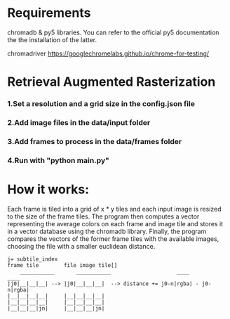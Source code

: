 # Requirements
chromadb & py5 libraries. You can refer to the official py5 documentation the the installation of the latter. 

chromadriver https://googlechromelabs.github.io/chrome-for-testing/

# Retrieval Augmented Rasterization 

<h3>1.Set a resolution and a grid size in the config.json file</h3>
<h3>2.Add image files in the data/input folder</h3>
<h3>3.Add frames to process in the data/frames folder</h3>
<h3>4.Run with "python main.py"</h3>

# How it works:

Each frame is tiled into a grid of x * y tiles and each input image is resized to the size of the frame tiles. The program then computes a vector representing the average colors on each frame and image tile and stores it in a vector database using the chromadb library. Finally, the program compares the vectors of the former frame tiles with the available images, choosing the file with a smaller euclidean distance.

    
    j= subtile_index
    frame tile        file image tile[]   
        ___________       ___________                     ____         ____
    |j0|__|__|__| --> |j0|__|__|__|  --> distance += j0-n|rgba| - j0-n|rgba| 
    |__|__|__|__|     |__|__|__|__|        
    |__|__|__|__|     |__|__|__|__|
    |__|__|__|jn|     |__|__|__|jn|
      
